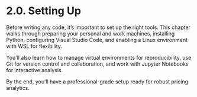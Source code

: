 # 2.0. Setting Up

Before writing any code, it’s important to set up the right tools. This chapter walks through preparing your personal and work machines, installing Python, configuring Visual Studio Code, and enabling a Linux environment with WSL for flexibility. 

You’ll also learn how to manage virtual environments for reproducibility, use Git for version control and collaboration, and work with Jupyter Notebooks for interactive analysis. 

By the end, you’ll have a professional-grade setup ready for robust pricing analytics.